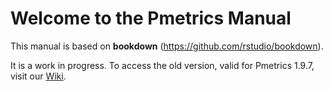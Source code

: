 # Welcome to the Pmetrics Manual

This manual is based on **bookdown** (https://github.com/rstudio/bookdown). 

It is a work in progress. To access the old version, valid for Pmetrics 1.9.7, visit our [Wiki](https://github.com/LAPKB/PM_manual/wiki#welcome-to-the-pmetrics-manual-wiki).


